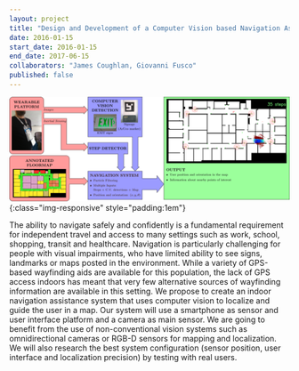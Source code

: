 ```yaml
---
layout: project
title: "Design and Development of a Computer Vision based Navigation Assistance for Visually Impaired Persons in Indoor Environments"
date: 2016-01-15
start_date: 2016-01-15
end_date: 2017-06-15
collaborators: "James Coughlan, Giovanni Fusco"
published: false
---
```


![Navigation Assistance approach](/assets/images/skeri-navigation-aid-approach.png){:class="img-responsive" style="padding:1em"}

The ability to navigate safely and confidently is a fundamental requirement for independent travel and access to many settings such as work, school, shopping, transit and healthcare. Navigation is particularly challenging for people with visual impairments, who have limited ability to see signs, landmarks or maps posted in the environment. While a variety of GPS-based wayfinding aids are available for this population, the lack of GPS access indoors has meant that very few alternative sources of wayfinding information are available in this setting. We propose to create an indoor navigation assistance system that uses computer vision to localize and guide the user in a map. Our system will use a smartphone as sensor and user interface platform and a camera as main sensor. We are going to benefit from the use of non-conventional vision systems such as omnidirectional cameras or RGB-D sensors for mapping and localization. We will also research the best system configuration (sensor position, user interface and localization precision) by testing with real users.
